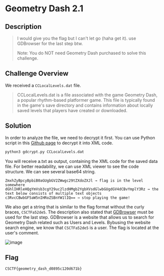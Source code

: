 # Geometry Dash 2.1
## Description
> I would give you the flag but I can't let go (haha get it). use GDBrowser for the last step btw.
> 
> Note: You do NOT need Geometry Dash purchased to solve this challenge.

## Challenge Overview
We received a `CCLocalLevels.dat` file. 
> CCLocalLevels.dat is a file associated with the game Geometry Dash, a popular rhythm-based platformer game. This file is typically found in the game's save directory and contains information about locally saved levels that players have created or downloaded.

## Solution
In order to analyze the file, we need to decrypt it first. You can use Python script in this <a href="https://gist.github.com/FaltoGH/b7563b425e10de41c56bf7af0dc4c864">Github page</a> to decrypt it into XML code.
```py
python3 gdcrypt.py CCLocalLevels.dat
```
You will receive a.txt as output, containing the XML code for the saved data file. For better readability, we can use XML viewer to see the code structure. We can see several base64 string.
```
ZmxhZyBpcyBpbiB0aGUgbGV2ZWwgc29tZXdoZXJl → flag is in the level somewhere
dGhlIHRleHQgYmVsb3cgY29uc2lzdHMgb2YgbXVsdGlwbGUgdGV4dCBvYmplY3Rz → the text below consists of multiple text objects
c3RvcCBwbGF5aW5nIHRoZSBnYW1lIQ== → stop playing the game!
```
We also get a string that is similar to the flag format without the curly braces, `CSCTFa52de5`. The description also stated that <a href="https://gdbrowser.com/search">GDBrowser</a> must be used for the last step. GDBrowser is a website that allows us to search for Geometry Dash related such as Users and Levels. Bybusing the website search engine, we know that `CSCTFa52de5` is a user. The flag is located at the user's comment.

![image](https://github.com/user-attachments/assets/c3f5d5ec-4703-42a0-89a3-dcf08fe6503a)

## Flag 
```
CSCTF{geometry_dash_d0895c120d671b}
```
